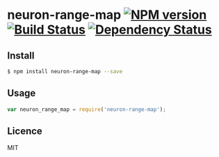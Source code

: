 # neuron-range-map [![NPM version](https://badge.fury.io/js/neuron-range-map.svg)](http://badge.fury.io/js/neuron-range-map) [![Build Status](https://travis-ci.org/cortexjs/neuron-range-map.svg?branch=master)](https://travis-ci.org/cortexjs/neuron-range-map) [![Dependency Status](https://gemnasium.com/cortexjs/neuron-range-map.svg)](https://gemnasium.com/cortexjs/neuron-range-map)

<!-- description -->

## Install

```bash
$ npm install neuron-range-map --save
```

## Usage

```js
var neuron_range_map = require('neuron-range-map');
```

## Licence

MIT
<!-- do not want to make nodeinit to complicated, you can edit this whenever you want. -->